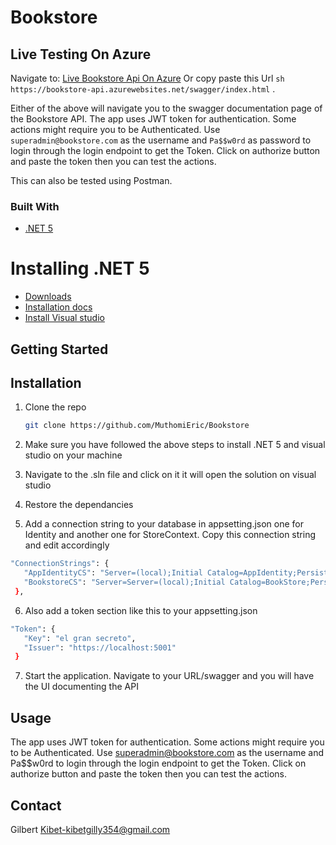 # Bookstore

## Live Testing On Azure
Navigate to: 
[Live Bookstore Api On Azure](https://bookstore-api.azurewebsites.net/swagger/index.html) 
Or copy paste this Url ```sh https://bookstore-api.azurewebsites.net/swagger/index.html``` . 

Either of the above will navigate you to the swagger documentation page of the Bookstore API.
The app uses JWT token for authentication. Some actions might require you to be Authenticated. Use 
``` superadmin@bookstore.com ```  as the username and ``` Pa$$w0rd ``` as password to login through the login endpoint to get the Token. Click on authorize button and paste the token then you can test the actions.

This can also be tested using Postman.

### Built With

* [.NET 5](https://dotnet.microsoft.com/en-us/download/dotnet/5.0)

# Installing .NET 5

- [Downloads](https://dotnet.microsoft.com/download/dotnet/5.0)
- [Installation docs](https://docs.microsoft.com/dotnet/core/install/)
- [Install Visual studio](https://docs.microsoft.com/en-us/visualstudio/install/install-visual-studio?view=vs-2022)


## Getting Started

## Installation

1. Clone the repo
   ```sh
   git clone https://github.com/MuthomiEric/Bookstore
   ```
2. Make sure you have followed the above steps to install .NET 5 and visual studio on your machine

3. Navigate to the .sln file and click on it it will open the solution on visual studio

4. Restore the dependancies 

5. Add a connection string to your database in appsetting.json one for Identity and another one for StoreContext. Copy this connection   string and edit accordingly
 ```sh
 "ConnectionStrings": {
    "AppIdentityCS": "Server=(local);Initial Catalog=AppIdentity;Persist Security Info=False;User ID=sa;Password={yourpassword};MultipleActiveResultSets=False;Encrypt=True;TrustServerCertificate=False;Connection Timeout=30;",
    "BookstoreCS": "Server=Server=(local);Initial Catalog=BookStore;Persist Security Info=False;User ID=sa;Password={yourpassword};MultipleActiveResultSets=False;Encrypt=True;TrustServerCertificate=False;Connection Timeout=30;"
  },
  ```
6. Also add a token section like this to your appsetting.json 
 ```sh
"Token": {
    "Key": "el gran secreto",
    "Issuer": "https://localhost:5001"
  }
```
7. Start the application. Navigate to your URL/swagger and you will have the UI documenting the API

## Usage

The app uses JWT token for authentication. Some actions might require you to be Authenticated. Use superadmin@bookstore.com as the username and Pa$$w0rd to login through the login endpoint to get the Token. Click on authorize button and paste the token then you can test the actions.



## Contact

Gilbert Kibet-kibetgilly354@gmail.com

